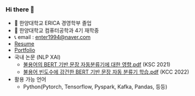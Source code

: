 ### Hi there 👋

- 🔭 한양대학교 ERICA 경영학부 졸업
- 🌱 한양대학교 컴퓨터공학과 4기 재학중
- 📞 email : enter1994@naver.com
- [Resume](https://peridot-rainbow-260.notion.site/a7d9bf72f18c41c181bfbd0da5edf054)
- [Portfolio](https://peridot-rainbow-260.notion.site/ab1fd8c3c764473b967069916ddb44b9)
- 국내 논문 (NLP XAI)
  - [불용어의 BERT 기반 문장 자동분류기에 대한 영향.pdf](https://github.com/enter1994/enter1994/files/10119499/BERT.pdf) (KSC 2021)
  - [불용어 빈도수에 강건한 BERT 기반 문장 자동 분류기 학습.pdf](https://github.com/enter1994/enter1994/files/10119504/BERT.pdf) (KCC 2022)
- 활용 가능 언어
  - Python(Pytorch, Tensorflow, Pyspark, Kafka, Pandas, 등등)


<!--
**enter1994/enter1994** is a ✨ _special_ ✨ repository because its `README.md` (this file) appears on your GitHub profile.

Here are some ideas to get you started:

- 🔭 I’m currently working on ...
- 🌱 I’m currently learning ...
- 👯 I’m looking to collaborate on ...
- 🤔 I’m looking for help with ...
- 💬 Ask me about ...
- 📫 How to reach me: ...
- 😄 Pronouns: ...
- ⚡ Fun fact: ...
-->
